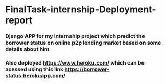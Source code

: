 # FinalTask-internship-Deployment-report
### **Django** APP for my internship project which predict the borrower status on online p2p lending market based on some details about him 
### Also deployed https://www.heroku.com/ which can be acessed using this link https://borrower-status.herokuapp.com/
